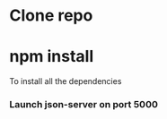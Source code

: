 # Clone repo

# npm install
To install all the dependencies


### Launch json-server on port 5000


